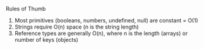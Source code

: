 Rules of Thumb
1. Most primitives (booleans, numbers, undefined, null) are constant = O(1)
2. Strings require O(n) space (n is the string length)
3. Reference types are generally O(n), where n is the length (arrays) or number of keys (objects)

